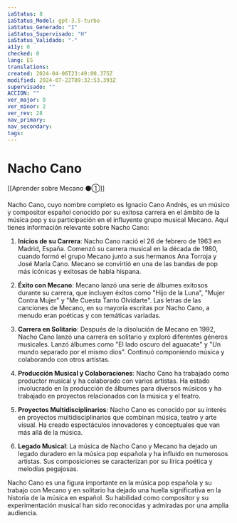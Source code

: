 ```yaml
---
iaStatus: 8
iaStatus_Model: gpt-3.5-turbo
iaStatus_Generado: "I"
iaStatus_Supervisado: "H"
iaStatus_Validado: "-"
a11y: 0
checked: 0
lang: ES
translations: 
created: 2024-04-06T23:49:00.375Z
modified: 2024-07-22T09:32:53.393Z
supervisado: ""
ACCION: ""
ver_major: 0
ver_minor: 2
ver_rev: 28
nav_primary: 
nav_secondary: 
tags:
---
```

# Nacho Cano

[[Aprender sobre Mecano ⚫①]]

Nacho Cano, cuyo nombre completo es Ignacio Cano Andrés, es un músico y compositor español conocido por su exitosa carrera en el ámbito de la música pop y su participación en el influyente grupo musical Mecano. Aquí tienes información relevante sobre Nacho Cano:

1. **Inicios de su Carrera**: Nacho Cano nació el 26 de febrero de 1963 en Madrid, España. Comenzó su carrera musical en la década de 1980, cuando formó el grupo Mecano junto a sus hermanos Ana Torroja y José María Cano. Mecano se convirtió en una de las bandas de pop más icónicas y exitosas de habla hispana.
    
2. **Éxito con Mecano**: Mecano lanzó una serie de álbumes exitosos durante su carrera, que incluyen éxitos como "Hijo de la Luna", "Mujer Contra Mujer" y "Me Cuesta Tanto Olvidarte". Las letras de las canciones de Mecano, en su mayoría escritas por Nacho Cano, a menudo eran poéticas y con temáticas variadas.
    
3. **Carrera en Solitario**: Después de la disolución de Mecano en 1992, Nacho Cano lanzó una carrera en solitario y exploró diferentes géneros musicales. Lanzó álbumes como "El lado oscuro del aguacate" y "Un mundo separado por el mismo dios". Continuó componiendo música y colaborando con otros artistas.
    
4. **Producción Musical y Colaboraciones**: Nacho Cano ha trabajado como productor musical y ha colaborado con varios artistas. Ha estado involucrado en la producción de álbumes para diversos músicos y ha trabajado en proyectos relacionados con la música y el teatro.
    
5. **Proyectos Multidisciplinarios**: Nacho Cano es conocido por su interés en proyectos multidisciplinarios que combinan música, teatro y arte visual. Ha creado espectáculos innovadores y conceptuales que van más allá de la música.
    
6. **Legado Musical**: La música de Nacho Cano y Mecano ha dejado un legado duradero en la música pop española y ha influido en numerosos artistas. Sus composiciones se caracterizan por su lírica poética y melodías pegajosas.
    

Nacho Cano es una figura importante en la música pop española y su trabajo con Mecano y en solitario ha dejado una huella significativa en la historia de la música en español. Su habilidad como compositor y su experimentación musical han sido reconocidas y admiradas por una amplia audiencia.